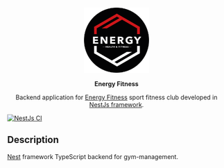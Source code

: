 <p align="center">
  <a href="http://nestjs.com/" target="blank"><img src="https://raw.githubusercontent.com/energygym/energygym.github.io/master/images/circle-ENERGY.png" width="150" alt="Nest Logo" /></a>
</p>
  
  <p align="center"> <b>Energy Fitness</b>

  <p align="center"> Backend application for <a href="https://energymkor.com/" target="blank">Energy Fitness</a> sport fitness club developed in <a href="https://nestjs.com/" target="blank">NestJs framework</a>.
  </p>



<a href="https://github.com/MaksBelenko/gym-management-NestJs/actions?query=workflow%3A%22NestJs+CI%22"><img src="https://github.com/MaksBelenko/gym-management-NestJs/workflows/NestJs%20CI/badge.svg" alt="NestJs CI" /></a>

  <!--[![Backers on Open Collective](https://opencollective.com/nest/backers/badge.svg)](https://opencollective.com/nest#backer)
  [![Sponsors on Open Collective](https://opencollective.com/nest/sponsors/badge.svg)](https://opencollective.com/nest#sponsor)-->

## Description

[Nest](https://github.com/nestjs/nest) framework TypeScript backend for gym-management.